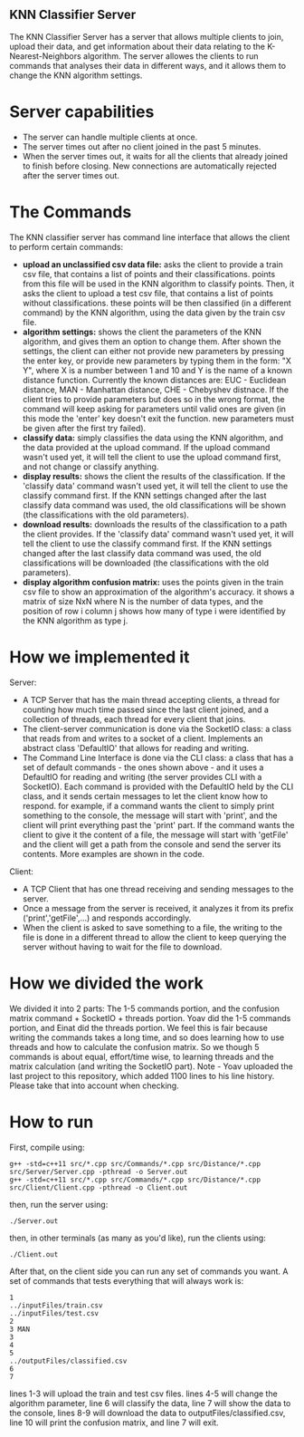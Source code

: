 ## KNN Classifier Server

The KNN Classifier Server has a server that allows multiple clients to join, upload their data, and get information about their data relating to the K-Nearest-Neighbors algorithm.
The server allowes the clients to run commands that analyses their data in different ways, and it allows them to change the KNN algorithm settings.

# Server capabilities

- The server can handle multiple clients at once.
- The server times out after no client joined in the past 5 minutes.
- When the server times out, it waits for all the clients that already joined to finish before closing. New connections are automatically rejected after the server times out.

# The Commands

The KNN classifier server has command line interface that allows the client to perform certain commands:
- **upload an unclassified csv data file:** asks the client to provide a train csv file, that contains a list of points and their classifications. points from this file will be used in the KNN algorithm to classify points. Then, it asks the client to upload a test csv file, that contains a list of points without classifications. these points will be then classified (in a different command) by the KNN algorithm, using the data given by the train csv file.
- **algorithm settings:** shows the client the parameters of the KNN algorithm, and gives them an option to change them. After shown the settings, the client can either not provide new parameters by pressing the enter key, or provide new parameters by typing them in the form: "X Y", where X is a number between 1 and 10 and Y is the name of a known distance function. Currently the known distances are: EUC - Euclidean distance, MAN - Manhattan distance, CHE - Chebyshev distnace. If the client tries to provide parameters but does so in the wrong format, the command will keep asking for parameters until valid ones are given (in this mode the 'enter' key doesn't exit the function. new parameters must be given after the first try failed).
- **classify data:** simply classifies the data using the KNN algorithm, and the data provided at the upload command. If the upload command wasn't used yet, it will tell the client to use the upload command first, and not change or classify anything.
- **display results:** shows the client the results of the classification. If the 'classify data' command wasn't used yet, it will tell the client to use the classify command first. If the KNN settings changed after the last classify data command was used, the old classifications will be shown (the classifications with the old parameters).
- **download results:** downloads the results of the classification to a path the client provides. If the 'classify data' command wasn't used yet, it will tell the client to use the classify command first. If the KNN settings changed after the last classify data command was used, the old classifications will be downloaded (the classifications with the old parameters).
- **display algorithm confusion matrix:** uses the points given in the train csv file to show an approximation of the algorithm's accuracy. it shows a matrix of size NxN where N is the number of data types, and the position of row i column j shows how many of type i were identified by the KNN algorithm as type j.

# How we implemented it

Server: 
- A TCP Server that has the main thread accepting clients, a thread for counting how much time passed since the last client joined, and a collection of threads, each thread for every client that joins.
- The client-server communication is done via the SocketIO class: a class that reads from and writes to a socket of a client. Implements an abstract class 'DefaultIO' that allows for reading and writing.
- The Command Line Interface is done via the CLI class: a class that has a set of default commands - the ones shown above - and it uses a DefaultIO for reading and writing (the server provides CLI with a SocketIO). Each command is provided with the DefaultIO held by the CLI class, and it sends certain messages to let the client know how to respond. for example, if a command wants the client to simply print something to the console, the message will start with 'print', and the client will print everything past the 'print' part. If the command wants the client to give it the content of a file, the message will start with 'getFile' and the client will get a path from the console and send the server its contents. More examples are shown in the code.

Client:
- A TCP Client that has one thread receiving and sending messages to the server. 
- Once a message from the server is received, it analyzes it from its prefix ('print','getFile',...) and responds accordingly.
- When the client is asked to save something to a file, the writing to the file is done in a different thread to allow the client to keep querying the server without having to wait for the file to download.

# How we divided the work

We divided it into 2 parts: The 1-5 commands portion, and the confusion matrix command + SocketIO + threads portion. Yoav did the 1-5 commands portion, and Einat did the threads portion.
We feel this is fair because writing the commands takes a long time, and so does learning how to use threads and how to calculate the confusion matrix. So we though 5 commands is about equal, effort/time wise, to learning threads and the matrix calculation (and writing the SocketIO part).
Note - Yoav uploaded the last project to this repository, which added 1100 lines to his line history. Please take that into account when checking.

# How to run

First, compile using:
```
g++ -std=c++11 src/*.cpp src/Commands/*.cpp src/Distance/*.cpp src/Server/Server.cpp -pthread -o Server.out
g++ -std=c++11 src/*.cpp src/Commands/*.cpp src/Distance/*.cpp src/Client/Client.cpp -pthread -o Client.out
```
then, run the server using:
```
./Server.out
```
then, in other terminals (as many as you'd like), run the clients using:
```
./Client.out
```
After that, on the client side you can run any set of commands you want. A set of commands that tests everything that will always work is:
```
1
../inputFiles/train.csv
../inputFiles/test.csv
2
3 MAN
3
4
5
../outputFiles/classified.csv
6
7

```
lines 1-3 will upload the train and test csv files. lines 4-5 will change the algorithm parameter, line 6 will classify the data, line 7 will show the data to the console, lines 8-9 will download the data to outputFiles/classified.csv, line 10 will print the confusion matrix, and line 7 will exit.
